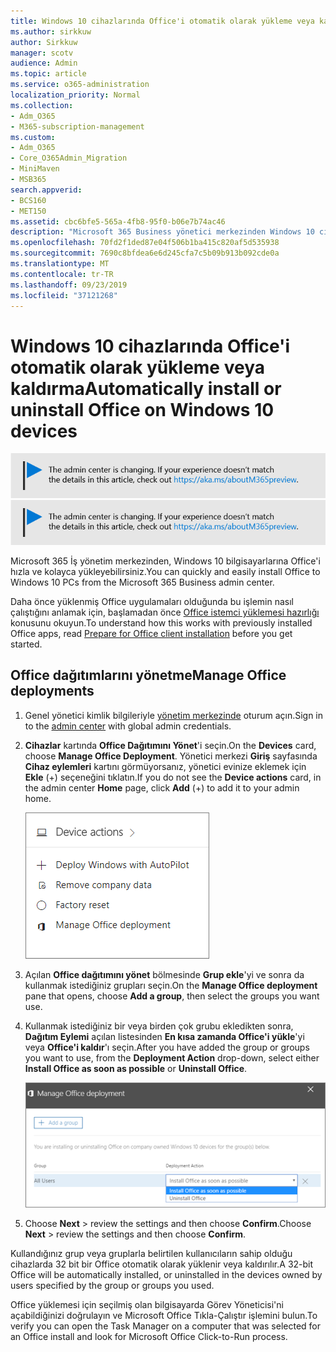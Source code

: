 ```yaml
---
title: Windows 10 cihazlarında Office'i otomatik olarak yükleme veya kaldırma
ms.author: sirkkuw
author: Sirkkuw
manager: scotv
audience: Admin
ms.topic: article
ms.service: o365-administration
localization_priority: Normal
ms.collection:
- Adm_O365
- M365-subscription-management
ms.custom:
- Adm_O365
- Core_O365Admin_Migration
- MiniMaven
- MSB365
search.appverid:
- BCS160
- MET150
ms.assetid: cbc6bfe5-565a-4fb8-95f0-b06e7b74ac46
description: "Microsoft 365 Business yönetici merkezinden Windows 10 cihazlarına Office'i yükleyin veya kaldırın. "
ms.openlocfilehash: 70fd2f1ded87e04f506b1ba415c820af5d535938
ms.sourcegitcommit: 7690c8bfdea6e6d245cfa7c5b09b913b092cde0a
ms.translationtype: MT
ms.contentlocale: tr-TR
ms.lasthandoff: 09/23/2019
ms.locfileid: "37121268"
---
```

# <a name="automatically-install-or-uninstall-office-on-windows-10-devices"></a><span data-ttu-id="6aaba-103">Windows 10 cihazlarında Office'i otomatik olarak yükleme veya kaldırma</span><span class="sxs-lookup"><span data-stu-id="6aaba-103">Automatically install or uninstall Office on Windows 10 devices</span></span>

<span data-ttu-id="6aaba-104">[![Yönetici merkezinin değiştiğini bildirmek için etiket ve aka.ms/aboutM365preview daha fazla ayrıntı bulabilirsiniz.](media/m365admincenterchanging.png)](https://docs.microsoft.com/office365/admin/microsoft-365-admin-center-preview)</span><span class="sxs-lookup"><span data-stu-id="6aaba-104">[![Label to let you know the admin center is changing and you can find more details at aka.ms/aboutM365preview.](media/m365admincenterchanging.png)](https://docs.microsoft.com/office365/admin/microsoft-365-admin-center-preview)</span></span>

<span data-ttu-id="6aaba-105">Microsoft 365 İş yönetim merkezinden, Windows 10 bilgisayarlarına Office'i hızla ve kolayca yükleyebilirsiniz.</span><span class="sxs-lookup"><span data-stu-id="6aaba-105">You can quickly and easily install Office to Windows 10 PCs from the Microsoft 365 Business admin center.</span></span>
  
<span data-ttu-id="6aaba-106">Daha önce yüklenmiş Office uygulamaları olduğunda bu işlemin nasıl çalıştığını anlamak için, başlamadan önce [Office istemci yüklemesi hazırlığı](prepare-for-office-client-deployment.md) konusunu okuyun.</span><span class="sxs-lookup"><span data-stu-id="6aaba-106">To understand how this works with previously installed Office apps, read [Prepare for Office client installation](prepare-for-office-client-deployment.md) before you get started.</span></span> 
  
## <a name="manage-office-deployments"></a><span data-ttu-id="6aaba-107">Office dağıtımlarını yönetme</span><span class="sxs-lookup"><span data-stu-id="6aaba-107">Manage Office deployments</span></span>

1. <span data-ttu-id="6aaba-108">Genel yönetici kimlik bilgileriyle [yönetim merkezinde](https://aka.ms/bcsportal) oturum açın.</span><span class="sxs-lookup"><span data-stu-id="6aaba-108">Sign in to the [admin center](https://aka.ms/bcsportal) with global admin credentials.</span></span> 
    
2. <span data-ttu-id="6aaba-109">**Cihazlar** kartında **Office Dağıtımını Yönet**'i seçin.</span><span class="sxs-lookup"><span data-stu-id="6aaba-109">On the **Devices** card, choose **Manage Office Deployment**.</span></span>
      <span data-ttu-id="6aaba-110">Yönetici merkezi **Giriş** sayfasında **Cihaz eylemleri** kartını görmüyorsanız, yönetici evinize eklemek için **Ekle** (+) seçeneğini tıklatın.</span><span class="sxs-lookup"><span data-stu-id="6aaba-110">If you do not see the **Device actions** card, in the admin center **Home** page, click **Add** (+) to add it to your admin home.</span></span>
    
    ![Screenshot of the Devices card in the admin center](media/9982e784-dbf9-4a76-a159-bb3e2e5aa23f.png)
  
3. <span data-ttu-id="6aaba-112">Açılan **Office dağıtımını yönet** bölmesinde **Grup ekle**'yi ve sonra da kullanmak istediğiniz grupları seçin.</span><span class="sxs-lookup"><span data-stu-id="6aaba-112">On the **Manage Office deployment** pane that opens, choose **Add a group**, then select the groups you want use.</span></span>
    
4. <span data-ttu-id="6aaba-113">Kullanmak istediğiniz bir veya birden çok grubu ekledikten sonra, **Dağıtım Eylemi** açılan listesinden **En kısa zamanda Office'i yükle**'yi veya **Office'i kaldır**'ı seçin.</span><span class="sxs-lookup"><span data-stu-id="6aaba-113">After you have added the group or groups you want to use, from the **Deployment Action** drop-down, select either **Install Office as soon as possible** or **Uninstall Office**.</span></span>
    
    ![In the Manage Office deployment pane, choose either Install Office as soon as possible, or Uninstall Office.](media/00f24a61-1848-40c0-b037-78d726c7d757.png)
  
5. <span data-ttu-id="6aaba-115">Choose **Next** \> review the settings and then choose **Confirm**.</span><span class="sxs-lookup"><span data-stu-id="6aaba-115">Choose **Next** \> review the settings and then choose **Confirm**.</span></span>
    
<span data-ttu-id="6aaba-116">Kullandığınız grup veya gruplarla belirtilen kullanıcıların sahip olduğu cihazlarda 32 bit bir Office otomatik olarak yüklenir veya kaldırılır.</span><span class="sxs-lookup"><span data-stu-id="6aaba-116">A 32-bit Office will be automatically installed, or uninstalled in the devices owned by users specified by the group or groups you used.</span></span>
  
<span data-ttu-id="6aaba-117">Office yüklemesi için seçilmiş olan bilgisayarda Görev Yöneticisi'ni açabildiğinizi doğrulayın ve Microsoft Office Tıkla-Çalıştır işlemini bulun.</span><span class="sxs-lookup"><span data-stu-id="6aaba-117">To verify you can open the Task Manager on a computer that was selected for an Office install and look for Microsoft Office Click-to-Run process.</span></span>
  


